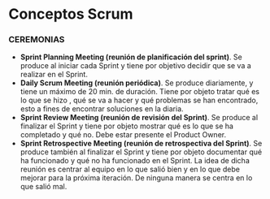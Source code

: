 # Conceptos Scrum

### CEREMONIAS

- **Sprint Planning Meeting (reunión de planificación del sprint)**. Se produce al iniciar cada Sprint y tiene por objetivo decidir que se va a realizar en el Sprint.
- **Daily Scrum Meeting (reunión periódica)**. Se produce diariamente, y tiene un máximo de 20 min. de duración. Tiene por objeto tratar qué es lo que se hizo , qué se va a hacer y qué problemas se han encontrado, esto a fines de encontrar soluciones en la diaria.
- **Sprint Review Meeting (reunión de revisión del Sprint)**. Se produce al finalizar el Sprint y tiene por objeto mostrar qué es lo que se ha completado y qué no. Debe estar presente el Product Owner.
- **Sprint Retrospective Meeting (reunión de retrospectiva del Sprint)**. Se produce también al finalizar el Sprint y tiene por objeto documentar qué ha funcionado y qué no ha funcionado en el Sprint. La idea de dicha reunión es centrar al equipo en lo que salió bien y en lo que debe mejorar para la próxima iteración. De ninguna manera se centra en lo que salió mal.
